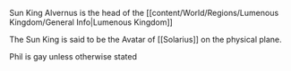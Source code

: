 Sun King Alvernus is the head of the [[content/World/Regions/Lumenous Kingdom/General Info|Lumenous Kingdom]]

The Sun King is said to be the Avatar of [[Solarius]] on the physical plane.




Phil is gay unless otherwise stated